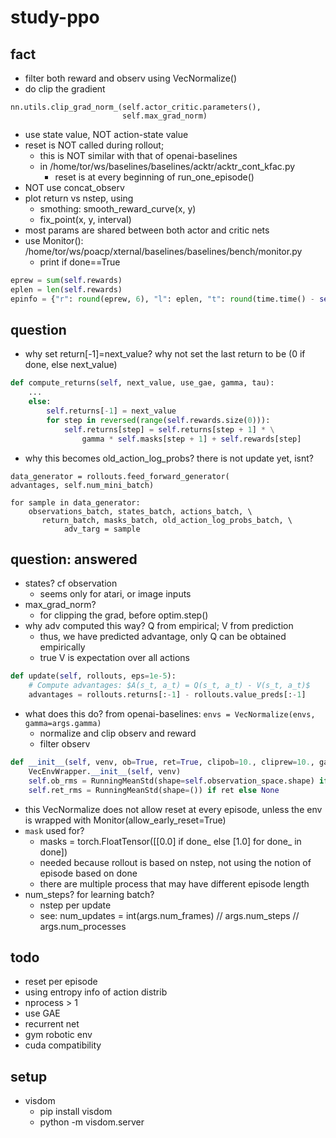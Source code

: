 # study-ppo

## fact
* filter both reward and observ using VecNormalize()
* do clip the gradient
```
nn.utils.clip_grad_norm_(self.actor_critic.parameters(),
                         self.max_grad_norm)
```
* use state value, NOT action-state value
* reset is NOT called during rollout;
  * this is NOT similar with that of openai-baselines
  * in /home/tor/ws/baselines/baselines/acktr/acktr_cont_kfac.py
    * reset is at every beginning of run_one_episode()
* NOT use concat_observ
* plot return vs nstep, using
  * smothing: smooth_reward_curve(x, y)
  * fix_point(x, y, interval)
* most params are shared between both actor and critic nets
* use Monitor():
  /home/tor/ws/poacp/xternal/baselines/baselines/bench/monitor.py
  * print if done==True
```py
eprew = sum(self.rewards)
eplen = len(self.rewards)
epinfo = {"r": round(eprew, 6), "l": eplen, "t": round(time.time() - self.tstart, 6)}
```

## question
* why set return[-1]=next_value?
  why not set the last return to be (0 if done, else next_value)
```py
def compute_returns(self, next_value, use_gae, gamma, tau):
    ...
    else:
        self.returns[-1] = next_value
        for step in reversed(range(self.rewards.size(0))):
            self.returns[step] = self.returns[step + 1] * \
                gamma * self.masks[step + 1] + self.rewards[step]
```
* why this becomes old_action_log_probs?
  there is not update yet, isnt?
```
data_generator = rollouts.feed_forward_generator(
advantages, self.num_mini_batch)

for sample in data_generator:
    observations_batch, states_batch, actions_batch, \
       return_batch, masks_batch, old_action_log_probs_batch, \
            adv_targ = sample
```

## question: answered
* states? cf observation
  * seems only for atari, or image inputs
* max_grad_norm?
  * for clipping the grad, before optim.step()
* why adv computed this way?
  Q from empirical;  V from prediction
  * thus, we have predicted advantage, only Q can be obtained empirically
  * true V is expectation over all actions
```py
def update(self, rollouts, eps=1e-5):
    # Compute advantages: $A(s_t, a_t) = Q(s_t, a_t) - V(s_t, a_t)$
    advantages = rollouts.returns[:-1] - rollouts.value_preds[:-1]
```
* what does this do? from openai-baselines:
  `envs = VecNormalize(envs, gamma=args.gamma)`
  * normalize and clip observ and reward
  * filter observ
```py
def __init__(self, venv, ob=True, ret=True, clipob=10., cliprew=10., gamma=0.99, epsilon=1e-8):
    VecEnvWrapper.__init__(self, venv)
    self.ob_rms = RunningMeanStd(shape=self.observation_space.shape) if ob else None
    self.ret_rms = RunningMeanStd(shape=()) if ret else None
```
  * this VecNormalize does not allow reset at every episode, unless
    the env is wrapped with Monitor(allow_early_reset=True)
* `mask` used for?
  * masks = torch.FloatTensor([[0.0] if done_ else [1.0] for done_ in done])
  * needed because rollout is based on nstep,
    not using the notion of episode based on done
  * there are multiple process that may have different episode length
* num_steps? for learning batch?
  * nstep per update
  * see: num_updates = int(args.num_frames) // args.num_steps // args.num_processes

## todo
* reset per episode
* using entropy info of action distrib
* nprocess > 1
* use GAE
* recurrent net
* gym robotic env
* cuda compatibility

## setup
* visdom
  * pip install visdom
  * python -m visdom.server
